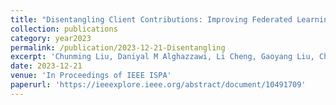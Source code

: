```yaml
---
title: "Disentangling Client Contributions: Improving Federated Learning Accuracy in the Presence of Heterogeneous Data"
collection: publications
category: year2023
permalink: /publication/2023-12-21-Disentangling
excerpt: 'Chunming Liu, Daniyal M Alghazzawi, Li Cheng, Gaoyang Liu, Chen Wang, Cheng Zeng, Yang Yang'
date: 2023-12-21
venue: 'In Proceedings of IEEE ISPA'
paperurl: 'https://ieeexplore.ieee.org/abstract/document/10491709'
---
```

